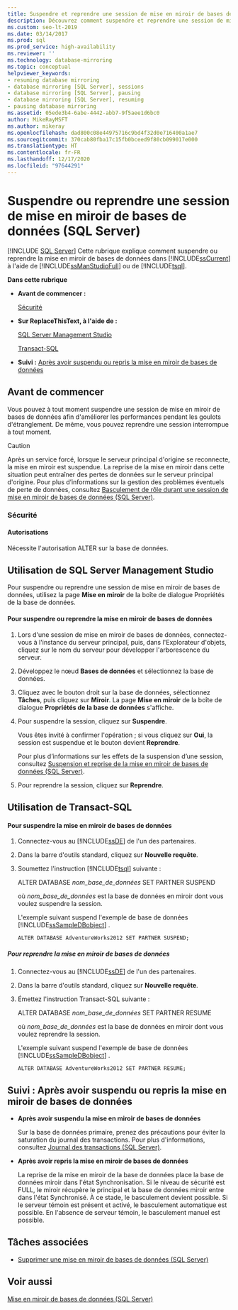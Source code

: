```yaml
---
title: Suspendre et reprendre une session de mise en miroir de bases de données
description: Découvrez comment suspendre et reprendre une session de mise en miroir de bases de données SQL Server à l’aide de SQL Server Management Studio ou de T-SQL (Transact-SQL).
ms.custom: seo-lt-2019
ms.date: 03/14/2017
ms.prod: sql
ms.prod_service: high-availability
ms.reviewer: ''
ms.technology: database-mirroring
ms.topic: conceptual
helpviewer_keywords:
- resuming database mirroring
- database mirroring [SQL Server], sessions
- database mirroring [SQL Server], pausing
- database mirroring [SQL Server], resuming
- pausing database mirroring
ms.assetid: 05ede3b4-6abe-4442-abb7-9f5aee1d6bc0
author: MikeRayMSFT
ms.author: mikeray
ms.openlocfilehash: dad800c08e44975716c9bd4f32d0e716400a1ae7
ms.sourcegitcommit: 370cab80fba17c15fb0bceed9f80cb099017e000
ms.translationtype: HT
ms.contentlocale: fr-FR
ms.lasthandoff: 12/17/2020
ms.locfileid: "97644291"
---
```

# <a name="pause-or-resume-a-database-mirroring-session-sql-server"></a>Suspendre ou reprendre une session de mise en miroir de bases de données (SQL Server)
 [!INCLUDE [SQL Server](../../includes/applies-to-version/sqlserver.md)]
  Cette rubrique explique comment suspendre ou reprendre la mise en miroir de bases de données dans [!INCLUDE[ssCurrent](../../includes/sscurrent-md.md)] à l'aide de [!INCLUDE[ssManStudioFull](../../includes/ssmanstudiofull-md.md)] ou de [!INCLUDE[tsql](../../includes/tsql-md.md)].  
  
 **Dans cette rubrique**  
  
-   **Avant de commencer :**  
  
     [Sécurité](#Security)  
  
-   **Sur ReplaceThisText, à l'aide de :**  
  
     [SQL Server Management Studio](#SSMSProcedure)  
  
     [Transact-SQL](#TsqlProcedure)  
  
-   **Suivi :**  [Après avoir suspendu ou repris la mise en miroir de bases de données](#FollowUp)  
  
##  <a name="before-you-begin"></a><a name="BeforeYouBegin"></a> Avant de commencer  
 Vous pouvez à tout moment suspendre une session de mise en miroir de bases de données afin d'améliorer les performances pendant les goulots d'étranglement. De même, vous pouvez reprendre une session interrompue à tout moment.  
  
> [!CAUTION]  
>  Après un service forcé, lorsque le serveur principal d'origine se reconnecte, la mise en miroir est suspendue. La reprise de la mise en miroir dans cette situation peut entraîner des pertes de données sur le serveur principal d'origine. Pour plus d’informations sur la gestion des problèmes éventuels de perte de données, consultez [Basculement de rôle durant une session de mise en miroir de bases de données &#40;SQL Server&#41;](../../database-engine/database-mirroring/role-switching-during-a-database-mirroring-session-sql-server.md).  
  
###  <a name="security"></a><a name="Security"></a> Sécurité  
  
####  <a name="permissions"></a><a name="Permissions"></a> Autorisations  
 Nécessite l'autorisation ALTER sur la base de données.  
  
##  <a name="using-sql-server-management-studio"></a><a name="SSMSProcedure"></a> Utilisation de SQL Server Management Studio  
 Pour suspendre ou reprendre une session de mise en miroir de bases de données, utilisez la page **Mise en miroir** de la boîte de dialogue Propriétés de la base de données.  
  
#### <a name="to-pause-or-resume-database-mirroring"></a>Pour suspendre ou reprendre la mise en miroir de bases de données  
  
1.  Lors d'une session de mise en miroir de bases de données, connectez-vous à l'instance du serveur principal, puis, dans l'Explorateur d'objets, cliquez sur le nom du serveur pour développer l'arborescence du serveur.  
  
2.  Développez le nœud **Bases de données** et sélectionnez la base de données.  
  
3.  Cliquez avec le bouton droit sur la base de données, sélectionnez **Tâches**, puis cliquez sur **Miroir**. La page **Mise en miroir** de la boîte de dialogue **Propriétés de la base de données** s'affiche.  
  
4.  Pour suspendre la session, cliquez sur **Suspendre**.  
  
     Vous êtes invité à confirmer l'opération ; si vous cliquez sur **Oui**, la session est suspendue et le bouton devient **Reprendre**.  
  
     Pour plus d’informations sur les effets de la suspension d’une session, consultez [Suspension et reprise de la mise en miroir de bases de données &#40;SQL Server&#41;](../../database-engine/database-mirroring/pausing-and-resuming-database-mirroring-sql-server.md).  
  
5.  Pour reprendre la session, cliquez sur **Reprendre**.  
  
##  <a name="using-transact-sql"></a><a name="TsqlProcedure"></a> Utilisation de Transact-SQL  
  
#### <a name="to-pause-database-mirroring"></a>Pour suspendre la mise en miroir de bases de données  
  
1.  Connectez-vous au [!INCLUDE[ssDE](../../includes/ssde-md.md)] de l'un des partenaires.  
  
2.  Dans la barre d'outils standard, cliquez sur **Nouvelle requête**.  
  
3.  Soumettez l'instruction [!INCLUDE[tsql](../../includes/tsql-md.md)] suivante :  
  
     ALTER DATABASE *nom_base_de_données* SET PARTNER SUSPEND  
  
     où *nom_base_de_données* est la base de données en miroir dont vous voulez suspendre la session.  
  
     L'exemple suivant suspend l'exemple de base de données [!INCLUDE[ssSampleDBobject](../../includes/sssampledbobject-md.md)] .  
  
    ```  
    ALTER DATABASE AdventureWorks2012 SET PARTNER SUSPEND;  
    ```  
  
##### <a name="to-resume-database-mirroring"></a>Pour reprendre la mise en miroir de bases de données  
  
1.  Connectez-vous au [!INCLUDE[ssDE](../../includes/ssde-md.md)] de l'un des partenaires.  
  
2.  Dans la barre d'outils standard, cliquez sur **Nouvelle requête**.  
  
3.  Émettez l'instruction Transact-SQL suivante :  
  
     ALTER DATABASE *nom_base_de_données* SET PARTNER RESUME  
  
     où *nom_base_de_données* est la base de données en miroir dont vous voulez reprendre la session.  
  
     L'exemple suivant suspend l'exemple de base de données [!INCLUDE[ssSampleDBobject](../../includes/sssampledbobject-md.md)] .  
  
    ```  
    ALTER DATABASE AdventureWorks2012 SET PARTNER RESUME;  
    ```  
  
##  <a name="follow-up-after-pausing-or-resuming-database-mirroring"></a><a name="FollowUp"></a> Suivi : Après avoir suspendu ou repris la mise en miroir de bases de données  
  
-   **Après avoir suspendu la mise en miroir de bases de données**  
  
     Sur la base de données primaire, prenez des précautions pour éviter la saturation du journal des transactions. Pour plus d'informations, consultez [Journal des transactions &#40;SQL Server&#41;](../../relational-databases/logs/the-transaction-log-sql-server.md).  
  
-   **Après avoir repris la mise en miroir de bases de données**  
  
     La reprise de la mise en miroir de la base de données place la base de données miroir dans l'état Synchronisation. Si le niveau de sécurité est FULL, le miroir récupère le principal et la base de données miroir entre dans l'état Synchronisé. À ce stade, le basculement devient possible. Si le serveur témoin est présent et activé, le basculement automatique est possible. En l'absence de serveur témoin, le basculement manuel est possible.  
  
##  <a name="related-tasks"></a><a name="RelatedTasks"></a> Tâches associées  
  
-   [Supprimer une mise en miroir de bases de données &#40;SQL Server&#41;](../../database-engine/database-mirroring/remove-database-mirroring-sql-server.md)  
  
## <a name="see-also"></a>Voir aussi  
 [Mise en miroir de bases de données &#40;SQL Server&#41;](../../database-engine/database-mirroring/database-mirroring-sql-server.md)  
  
  
